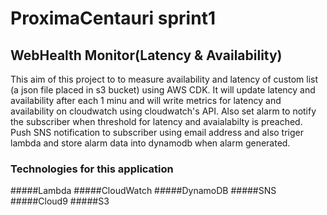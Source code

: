 # ProximaCentauri sprint1
## WebHealth Monitor(Latency & Availability)

This aim of this project to to measure availability and latency of custom list (a json file placed in s3 bucket) using AWS CDK. It will update latency and availability after each 1 minu and will write metrics for latency and availability on cloudwatch using cloudwatch's API. Also set alarm to notify the subscriber when threshold for latency and avaialabilty is preached. Push SNS notification to subscriber using email address and also triger lambda and store alarm data into dynamodb when alarm generated. 
### Technologies for this application
#####Lambda
#####CloudWatch
#####DynamoDB
#####SNS
#####Cloud9
#####S3

